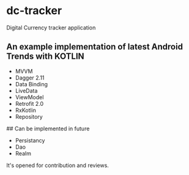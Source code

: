 # dc-tracker
Digital Currency tracker application<br>

## An example implementation of latest Android Trends with KOTLIN
- MVVM
- Dagger 2.11
- Data Binding
- LiveData
- ViewModel
- Retrofit 2.0
- RxKotlin
- Repository

## Can be implemented in future
- Persistancy
- Dao 
- Realm

It's opened for contribution and reviews.
